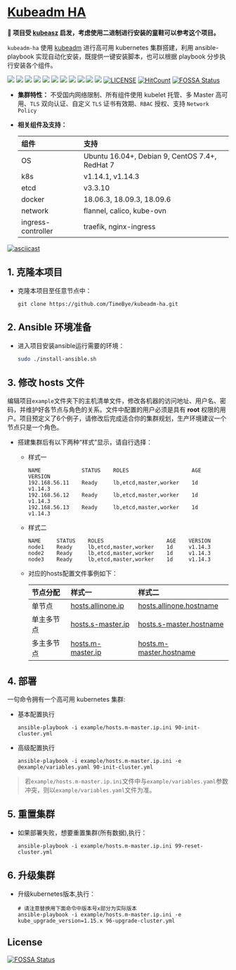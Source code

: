 [Kubeadm HA](https://github.com/TimeBye/kubeadm-ha)
=======

**🎉 项目受 [kubeasz](https://github.com/easzlab/kubeasz) 启发，考虑使用二进制进行安装的童鞋可以参考这个项目。**

`kubeadm-ha` 使用 [kubeadm](https://kubernetes.io/docs/setup/independent/install-kubeadm/) 进行高可用 kubernetes 集群搭建，利用 ansible-playbook 实现自动化安装，既提供一键安装脚本，也可以根据 playbook 分步执行安装各个组件。

[![](https://img.shields.io/badge/Mode-HA-brightgreen.svg?style=flat-square)](https://img.shields.io/badge/Mode-HA-brightgreen.svg?style=flat-square)
[![](https://img.shields.io/badge/Dist-Ubuntu16.04-yellow.svg?style=flat-square)](https://img.shields.io/badge/Dist-Ubuntu16.04-yellow.svg?style=flat-square)
[![](https://img.shields.io/badge/Dist-Debian9-yellow.svg?style=flat-square)](https://img.shields.io/badge/Dist-Debian9-yellow.svg?style=flat-square)
[![](https://img.shields.io/badge/Dist-Centos7-orange.svg?style=flat-square)](https://img.shields.io/badge/Dist-Centos7-orange.svg?style=flat-square)
[![](https://img.shields.io/badge/Dist-RedHat7-orange.svg?style=flat-square)](https://img.shields.io/badge/Dist-RedHat7-orange.svg?style=flat-square)
[![](https://img.shields.io/badge/Proxy-iptables-brightgreen.svg?style=flat-square)](https://img.shields.io/badge/Proxy-iptables-brightgreen.svg?style=flat-square)
[![](https://img.shields.io/badge/Proxy-IPVS-brightgreen.svg?style=flat-square)](https://img.shields.io/badge/Proxy-IPVS-brightgreen.svg?style=flat-square)
[![](https://img.shields.io/badge/DNS-CoreDNS-brightgreen.svg?style=flat-square)](https://img.shields.io/badge/DNS-CoreDNS-brightgreen.svg?style=flat-square)
[![](https://img.shields.io/badge/Net-Flannel-brightgreen.svg?style=flat-square)](https://img.shields.io/badge/Net-Flannel-brightgreen.svg?style=flat-square)
[![](https://img.shields.io/badge/Net-Calico-brightgreen.svg?style=flat-square)](https://img.shields.io/badge/Net-Calico-brightgreen.svg?style=flat-square)
[![](https://img.shields.io/badge/Net-KubeOVN-brightgreen.svg?style=flat-square)](https://img.shields.io/badge/Net-KubeOVN-brightgreen.svg?style=flat-square)
[![LICENSE](https://img.shields.io/badge/license-Anti%20996-blue.svg?style=flat-square)](https://github.com/TimeBye/kubeadm-ha/blob/master/LICENSE)
[![HitCount](http://hits.dwyl.io/timebye/kubeadm-ha.svg)](http://hits.dwyl.io/timebye/kubeadm-ha)
[![FOSSA Status](https://app.fossa.io/api/projects/git%2Bgithub.com%2FTimeBye%2Fkubeadm-ha.svg?type=shield)](https://app.fossa.io/projects/git%2Bgithub.com%2FTimeBye%2Fkubeadm-ha?ref=badge_shield)

- **集群特性：** 不受国内网络限制、所有组件使用 kubelet 托管、多 Master 高可用、`TLS` 双向认证、自定义 `TLS` 证书有效期、`RBAC` 授权、支持 `Network Policy`

- **相关组件及支持：**

  |**组件**|**支持**|
  |:-|:-|
  |OS|Ubuntu 16.04+, Debian 9, CentOS 7.4+, RedHat 7|
  |k8s|v1.14.1, v1.14.3|
  |etcd|v3.3.10|
  |docker|18.06.3, 18.09.3, 18.09.6|
  |network|flannel, calico, kube-ovn|
  |ingress-controller|traefik, nginx-ingress|

[![asciicast](https://asciinema.org/a/253506.svg)](https://asciinema.org/a/253506)

## 1. 克隆本项目

- 克隆本项目至任意节点中：

    ```
    git clone https://github.com/TimeBye/kubeadm-ha.git
    ```

## 2. Ansible 环境准备

- 进入项目安装ansible运行需要的环境：

    ``` bash
    sudo ./install-ansible.sh
    ```

## 3. 修改 hosts 文件

编辑项目`example`文件夹下的主机清单文件，修改各机器的访问地址、用户名、密码，并维护好各节点与角色的关系。文件中配置的用户必须是具有 **root** 权限的用户。项目预定义了6个例子，请修改后完成适合你的集群规划，生产环境建议一个节点只是一个角色。

- 搭建集群后有以下两种“样式”显示，请自行选择：
    - 样式一
        ```
        NAME             STATUS    ROLES                    AGE    VERSION
        192.168.56.11    Ready     lb,etcd,master,worker    1d     v1.14.3
        192.168.56.12    Ready     lb,etcd,master,worker    1d     v1.14.3
        192.168.56.13    Ready     lb,etcd,master,worker    1d     v1.14.3
        ```

    - 样式二
        ```
        NAME     STATUS    ROLES                    AGE    VERSION
        node1    Ready     lb,etcd,master,worker    1d     v1.14.3
        node2    Ready     lb,etcd,master,worker    1d     v1.14.3
        node3    Ready     lb,etcd,master,worker    1d     v1.14.3
        ```

    - 对应的hosts配置文件事例如下：

        |节点分配|样式一|样式二|
        |:-|:-|:-|
        |单节点|[hosts.allinone.ip](example/hosts.allinone.ip.ini)|[hosts.allinone.hostname](example/hosts.allinone.hostname.ini)|
        |单主多节点|[hosts.s-master.ip](example/hosts.s-master.ip.ini)|[hosts.s-master.hostname](example/hosts.s-master.hostname.ini)|
        |多主多节点|[hosts.m-master.ip](example/hosts.m-master.ip.ini)|[hosts.m-master.hostname](example/hosts.m-master.hostname.ini)|

## 4. 部署

一句命令拥有一个高可用 kubernetes 集群:

- 基本配置执行
    ```
    ansible-playbook -i example/hosts.m-master.ip.ini 90-init-cluster.yml
    ```

- 高级配置执行
    ```
    ansible-playbook -i example/hosts.m-master.ip.ini -e @example/variables.yaml 90-init-cluster.yml
    ```

> 若`example/hosts.m-master.ip.ini`文件中与`example/variables.yaml`参数冲突，则以`example/variables.yaml`文件为准。

## 5. 重置集群

- 如果部署失败，想要重置集群(所有数据),执行：

    ```
    ansible-playbook -i example/hosts.m-master.ip.ini 99-reset-cluster.yml
    ```

## 6. 升级集群

- 升级kubernetes版本,执行：

    ```
    # 请注意替换用下面命令中版本号x部分为实际版本
    ansible-playbook -i example/hosts.m-master.ip.ini -e kube_upgrade_version=1.15.x 96-upgrade-cluster.yml
    ```

## License
[![FOSSA Status](https://app.fossa.io/api/projects/git%2Bgithub.com%2FTimeBye%2Fkubeadm-ha.svg?type=large)](https://app.fossa.io/projects/git%2Bgithub.com%2FTimeBye%2Fkubeadm-ha?ref=badge_large)